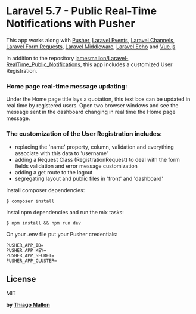 # Laravel 5.7 - Public Real-Time Notifications with Pusher

This app works along with [Pusher], [Laravel Events], [Laravel Channels], [Laravel Form Requests], [Laravel Middleware], [Laravel Echo] and [Vue.js]

In addition to the repository [jamesmallon/Laravel-RealTime_Public_Notifications], this app includes a customized User Registration. 

### Home page real-time message updating:

Under the Home page title lays a quotation, this text box can be updated in real time by registered users. Open two browser windows and see the message sent in the dashboard changing in real time the Home page message.

### The customization of the User Registration includes:

- replacing the 'name' property, column, validation and everything associate with this data to 'username'
- adding a Request Class (RegistrationRequest) to deal with the form fields validation and error message customization
- adding a get route to the logout
- segregating layout and public files in 'front' and 'dashboard'

Install composer dependencies:
```
$ composer install
```

Instal npm dependencies and run the mix tasks:
```
$ npm install && npm run dev
```

On your .env file put your Pusher credentials:
```
PUSHER_APP_ID=
PUSHER_APP_KEY=
PUSHER_APP_SECRET=
PUSHER_APP_CLUSTER=
```

License
----

MIT

**by [Thiago Mallon]**

 [Pusher]: <https://pusher.com/>
 [Vue.js]: <https://vuejs.org/>
 [Laravel Events]: <https://laravel.com/docs/5.7/events>
 [Laravel Channels]: <https://laravel.com/docs/5.7/broadcasting#defining-channel-classes>
 [Laravel Form Requests]: <https://laravel.com/docs/5.7/validation#creating-form-requests>
 [Laravel Middleware]: <https://laravel.com/docs/5.7/middleware>
 [Laravel Echo]: <https://laravel.com/docs/5.7/broadcasting#installing-laravel-echo>
 [pusher/pusher-php-server]: <https://packagist.org/packages/pusher/pusher-php-server>
 [laravel-echo]: <https://www.npmjs.com/package/laravel-echo>
 [pusher-js]: <https://www.npmjs.com/package/pusher-js>
 [Thiago Mallon]: <https://www.linkedin.com/in/thiago-mallon/>
 [jamesmallon/Laravel-RealTime_Public_Notifications]: <https://github.com/jamesmallon/Laravel-RealTime_Public_Notifications>
